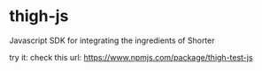 # thigh-js
Javascript SDK for integrating the ingredients of Shorter

try it:
check this url: <https://www.npmjs.com/package/thigh-test-js>
